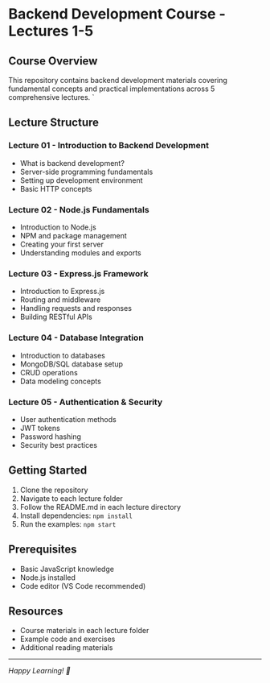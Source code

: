 # Backend Development Course - Lectures 1-5

## Course Overview
This repository contains backend development materials covering fundamental concepts and practical implementations across 5 comprehensive lectures.
`
## Lecture Structure

### Lecture 01 - Introduction to Backend Development
- What is backend development?
- Server-side programming fundamentals
- Setting up development environment
- Basic HTTP concepts

### Lecture 02 - Node.js Fundamentals
- Introduction to Node.js
- NPM and package management
- Creating your first server
- Understanding modules and exports

### Lecture 03 - Express.js Framework
- Introduction to Express.js
- Routing and middleware
- Handling requests and responses
- Building RESTful APIs

### Lecture 04 - Database Integration
- Introduction to databases
- MongoDB/SQL database setup
- CRUD operations
- Data modeling concepts

### Lecture 05 - Authentication & Security
- User authentication methods
- JWT tokens
- Password hashing
- Security best practices

## Getting Started
1. Clone the repository
2. Navigate to each lecture folder
3. Follow the README.md in each lecture directory
4. Install dependencies: `npm install`
5. Run the examples: `npm start`

## Prerequisites
- Basic JavaScript knowledge
- Node.js installed
- Code editor (VS Code recommended)

## Resources
- Course materials in each lecture folder
- Example code and exercises
- Additional reading materials

---
*Happy Learning! 🚀*